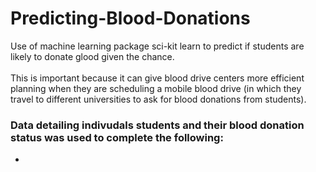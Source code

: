 # Predicting-Blood-Donations
Use of machine learning package sci-kit learn to predict if students are likely to donate glood given the chance.
<br />
<br />
This is important because it can give blood drive centers more efficient planning when they are scheduling a mobile blood drive (in which they travel to different universities to ask for blood donations from students). 

### Data detailing indivudals students and their blood donation status was used to complete the following:
*
